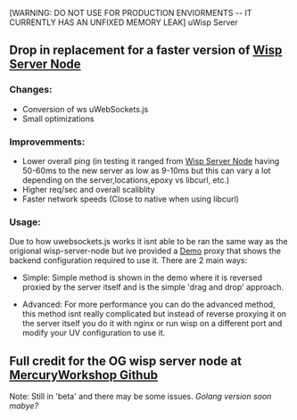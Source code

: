 [WARNING: DO NOT USE FOR PRODUCTION ENVIORMENTS -- IT CURRENTLY HAS AN UNFIXED MEMORY LEAK]
uWisp Server
## Drop in replacement for a faster version of [Wisp Server Node](https://github.com/MercuryWorkshop/wisp-server-node)

### Changes:
- Conversion of ws uWebSockets.js
- Small optimizations

### Improvemments:
- Lower overall ping (in testing it ranged from [Wisp Server Node](https://github.com/MercuryWorkshop/wisp-server-node) having 50-60ms to the new server as low as 9-10ms but this can vary a lot depending on the server,locations,epoxy vs libcurl, etc.)
- Higher req/sec and overall scaliblity
- Faster network speeds (Close to native when using libcurl)

### Usage:
Due to how uwebsockets.js works it isnt able to be ran the same way as the origional wisp-server-node but ive provided a [Demo](https://github.com/Astatine-Development/uWisp-Demo-Proxy) proxy that shows the backend configuration required to use it.
There are 2 main ways:
- Simple:
Simple method is shown in the demo where it is reversed proxied by the server itself and is the simple 'drag and drop' approach.

- Advanced:
For more performance you can do the advanced method, this method isnt really complicated but instead of reverse proxying it on the server itself you do it with nginx or run wisp on a different port and modify your UV configuration to use it.

## Full credit for the OG wisp server node at [MercuryWorkshop Github](https://github.com/MercuryWorkshop/)

Note: Still in 'beta' and there may be some issues.
*Golang version soon mabye?*
